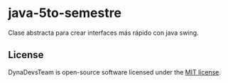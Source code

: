 # java-5to-semestre
Clase abstracta para crear interfaces más rápido con java swing.

## License

DynaDevsTeam is open-source software licensed under the [MIT license](https://opensource.org/licenses/MIT).
